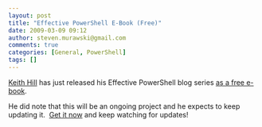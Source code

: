 ```yaml
---
layout: post
title: "Effective PowerShell E-Book (Free)"
date: 2009-03-09 09:12
author: steven.murawski@gmail.com
comments: true
categories: [General, PowerShell]
tags: []
---
```



<a href="http://keithhill.spaces.live.com/" target="_blank">Keith Hill</a> has just released his Effective PowerShell blog series <a href="http://keithhill.spaces.live.com/blog/cns!5A8D2641E0963A97!6930.entry" target="_blank">as a free e-book</a>.



He did note that this will be an ongoing project and he expects to keep updating it.&#160; <a href="http://keithhill.spaces.live.com/blog/cns!5A8D2641E0963A97!6930.entry" target="_blank">Get it now</a> and keep watching for updates!

